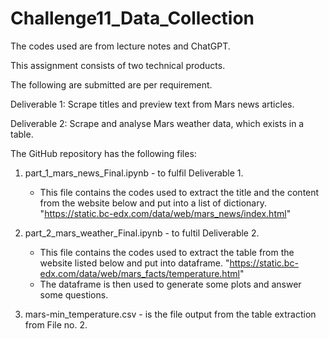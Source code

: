 # Challenge11_Data_Collection


The codes used are from lecture notes and ChatGPT.

This assignment consists of two technical products. 

The following are submitted are per requirement.

Deliverable 1: Scrape titles and preview text from Mars news articles.

Deliverable 2: Scrape and analyse Mars weather data, which exists in a table.


The GitHub repository has the following files:
1. part_1_mars_news_Final.ipynb - to fulfil Deliverable 1.
   - This file contains the codes used to extract the title and the content from the website below and put into a list of dictionary.
           "https://static.bc-edx.com/data/web/mars_news/index.html"

2. part_2_mars_weather_Final.ipynb   - to fultil Deliverable 2.
   - This file contains the codes used to extract the table from the website listed below and put into dataframe.
           "https://static.bc-edx.com/data/web/mars_facts/temperature.html"
   - The dataframe is then used to generate some plots and answer some questions.

3.  mars-min_temperature.csv - is the file output from the table extraction from File no. 2.